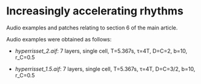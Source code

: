 # Increasingly accelerating rhythms
Audio examples and patches relating to section 6 of the main article.

Audio examples were obtained as follows:

* *hyperrisset_2.aif*: 7 layers, single cell, T=5.367s, τ=4T, D=C=2, b=10, r_C=0.5

* *hyperrisset_1.5.aif*: 7 layers, single cell, T=5.367s, τ=4T, D=C=3/2, b=10, r_C=0.5